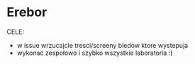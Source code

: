 # Erebor

CELE:

- w issue wrzucajcie tresci/screeny bledow ktore wystepuja
- wykonać zespołowo i szybko wszystkie laboratoria :)

